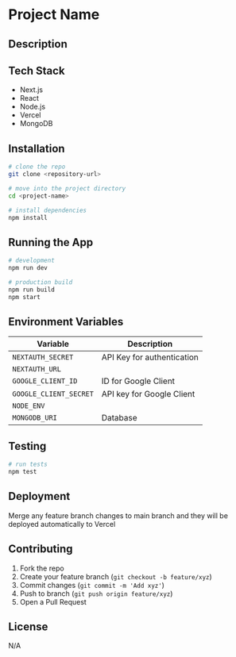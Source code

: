 # Project Name


## Description
<!-- Brief description of the project -->

## Tech Stack
- Next.js
- React
- Node.js
- Vercel
- MongoDB

## Installation
```bash
# clone the repo
git clone <repository-url>

# move into the project directory
cd <project-name>

# install dependencies
npm install
```

## Running the App
```bash
# development
npm run dev

# production build
npm run build
npm start
```

## Environment Variables
| Variable | Description |
|----------|-------------|
| `NEXTAUTH_SECRET` | API Key for authentication |
| `NEXTAUTH_URL` |   |
| `GOOGLE_CLIENT_ID` | ID for Google Client |
| `GOOGLE_CLIENT_SECRET` | API key for Google Client |
| `NODE_ENV` |   |
| `MONGODB_URI` | Database |

## Testing
```bash
# run tests
npm test
```

## Deployment
<!-- Add deployment instructions (e.g., Vercel, Docker, etc.) -->
Merge any feature branch changes to main branch and they will be deployed automatically to Vercel

## Contributing
1. Fork the repo
2. Create your feature branch (`git checkout -b feature/xyz`)
3. Commit changes (`git commit -m 'Add xyz'`)
4. Push to branch (`git push origin feature/xyz`)
5. Open a Pull Request

## License
N/A